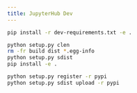 ```yaml
---
title: JupyterHub Dev
---
```


```bash
pip install -r dev-requirements.txt -e .
```

```bash
python setup.py clen
rm -fr build dist *.egg-info
python setup.py sdist
pip install -e .
```

```bash
python setup.py register -r pypi
python setup.py sdist upload -r pypi
```
